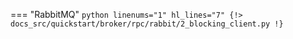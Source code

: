 === "RabbitMQ"
    ```python linenums="1" hl_lines="7"
    {!> docs_src/quickstart/broker/rpc/rabbit/2_blocking_client.py !}
    ```
